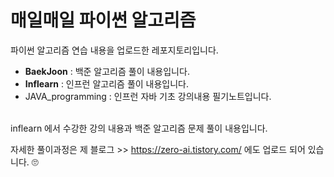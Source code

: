 # 매일매일 파이썬 알고리즘

파이썬 알고리즘 연습 내용을 업로드한 레포지토리입니다.

- **BaekJoon** : 백준 알고리즘 풀이 내용입니다.
- **Inflearn** : 인프런 알고리즘 풀이 내용입니다.
- JAVA_programming : 인프런 자바 기초 강의내용 필기노트입니다.

<br/>
inflearn 에서 수강한 강의 내용과 백준 알고리즘 문제 풀이 내용입니다.
<br/>

자세한 풀이과정은 제 블로그 >> https://zero-ai.tistory.com/ 에도 업로드 되어 있습니다. 🙄
